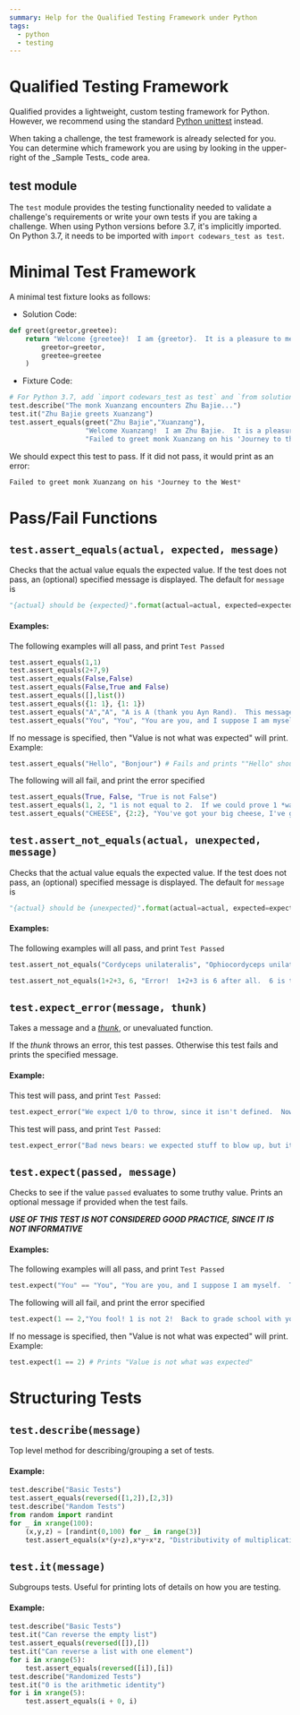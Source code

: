 ```yaml
---
summary: Help for the Qualified Testing Framework under Python
tags:
  - python
  - testing
---
```


# Qualified Testing Framework

Qualified provides a lightweight, custom testing framework for Python.  However, we recommend using the standard [Python unittest](/kb/languages/python/unittest) instead.

<div class="note-box">
When taking a challenge, the test framework is already selected for you.  You can determine which framework you are using by looking in the upper-right of the _Sample Tests_ code area.
</div>

## test module

The `test` module provides the testing functionality needed to validate a challenge's requirements or write your own tests if you are taking a challenge. When using Python versions before 3.7, it's implicitly imported. On Python 3.7, it needs to be imported with `import codewars_test as test`.

# Minimal Test Framework

A minimal test fixture looks as follows:

 *  Solution Code:

```python
def greet(greetor,greetee):
    return "Welcome {greetee}!  I am {greetor}.  It is a pleasure to meet!".format(
        greetor=greetor,
        greetee=greetee
    )
```

 *  Fixture Code:

```python
# For Python 3.7, add `import codewars_test as test` and `from solution import greet`
test.describe("The monk Xuanzang encounters Zhu Bajie...")
test.it("Zhu Bajie greets Xuanzang")
test.assert_equals(greet("Zhu Bajie","Xuanzang"),
                   "Welcome Xuanzang!  I am Zhu Bajie.  It is a pleasure to meet!",
                   "Failed to greet monk Xuanzang on his 'Journey to the West'")
```

We should expect this test to pass. If it did not pass, it would print as an error:

```python
Failed to greet monk Xuanzang on his *Journey to the West*
```

# Pass/Fail Functions

## `test.assert_equals(actual, expected, message)`

Checks that the actual value equals the expected value. If the test does not pass, an (optional) specified message is displayed. The default for `message` is

```python
"{actual} should be {expected}".format(actual=actual, expected=expected)
```

#### Examples:

The following examples will all pass, and print `Test Passed`

```python
test.assert_equals(1,1)
test.assert_equals(2+7,9)
test.assert_equals(False,False)
test.assert_equals(False,True and False)
test.assert_equals([],list())
test.assert_equals({1: 1}, {1: 1})
test.assert_equals("A","A", "A is A (thank you Ayn Rand).  This message will not get printed.")
test.assert_equals("You", "You", "You are you, and I suppose I am myself.  This message will not get printed.")
```

If no message is specified, then "Value is not what was expected" will print. Example:

```python
test.assert_equals("Hello", "Bonjour") # Fails and prints ""Hello" should be "Bonjour""
```

The following will all fail, and print the error specified

```python
test.assert_equals(True, False, "True is not False")
test.assert_equals(1, 2, "1 is not equal to 2.  If we could prove 1 *was* 2, all the mathematicians would have to quit and get real jobs pouring cement and emptying latrines")
test.assert_equals("CHEESE", {2:2}, "You've got your big cheese, I've got my hash type")
```

## `test.assert_not_equals(actual, unexpected, message)`

Checks that the actual value equals the expected value. If the test does not pass, an (optional) specified message is displayed. The default for `message` is

```python
"{actual} should be {unexpected}".format(actual=actual, expected=expected)
```

#### Examples:

The following examples will all pass, and print `Test Passed`

```python
test.assert_not_equals("Cordyceps unilateralis", "Ophiocordyceps unilateralis sensu lato", "These two fungi are apparently different. This message will not get printed")
```

```python
test.assert_not_equals(1+2+3, 6, "Error!  1+2+3 is 6 after all.  6 is the one and only perfect, triangular number.")
```

## `test.expect_error(message, thunk)`

Takes a message and a [*thunk*](https://en.wikipedia.org/wiki/Thunk), or unevaluated function.

If the *thunk* throws an error, this test passes. Otherwise this test fails and prints the specified message.

#### Example:

This test will pass, and print `Test Passed`:

```python
test.expect_error("We expect 1/0 to throw, since it isn't defined.  Now, if our underlying manifold was the Reimann sphere, things would be different.  This message will not get printed.", lambda : 1 / 0)
```

This test will pass, and print `Test Passed`:

```python
test.expect_error("Bad news bears: we expected stuff to blow up, but it was okay after all!", lambda : 1 + 1)
```

## `test.expect(passed, message)`

Checks to see if the value `passed` evaluates to some truthy value. Prints an optional message if provided when the test fails.

***USE OF THIS TEST IS NOT CONSIDERED GOOD PRACTICE, SINCE IT IS NOT INFORMATIVE***

#### Examples:

The following examples will all pass, and print `Test Passed`

```python
test.expect("You" == "You", "You are you, and I suppose I am myself.  This message will not get printed.")
```

The following will all fail, and print the error specified

```python
test.expect(1 == 2,"You fool! 1 is not 2!  Back to grade school with you!")
```

If no message is specified, then "Value is not what was expected" will print. Example:

```python
test.expect(1 == 2) # Prints "Value is not what was expected"
```

# Structuring Tests

## `test.describe(message)`

Top level method for describing/grouping a set of tests.

#### Example:

```python
test.describe("Basic Tests")
test.assert_equals(reversed([1,2]),[2,3])
test.describe("Random Tests")
from random import randint
for _ in xrange(100):
    (x,y,z) = [randint(0,100) for _ in range(3)]
    test.assert_equals(x*(y+z),x*y+x*z, "Distributivity of multiplication over addition failed: x = {x}, y = {y}, z = {z}".format(x=x,y=y,z=z))
```

## `test.it(message)`

Subgroups tests. Useful for printing lots of details on how you are testing.

#### Example:

```python
test.describe("Basic Tests")
test.it("Can reverse the empty list")
test.assert_equals(reversed([]),[])
test.it("Can reverse a list with one element")
for i in xrange(5):
    test.assert_equals(reversed([i]),[i])
test.describe("Randomized Tests")
test.it("0 is the arithmetic identity")
for i in xrange(5):
    test.assert_equals(i + 0, i)
```

